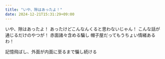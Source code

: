 ```yaml
---
title: "いや、隙はあったよ！"
date: 2024-12-21T15:31:29+09:00
---
```

いや、隙はあったよ！
あったけどこんなんくると思わないじゃん！
こんな話が通じるだけのやつが！
赤面諸々含める騙し
帽子屋だってもうちょい情緒あるわ！

記憶飛ばし、外面が内面に至るまで騙し続ける
